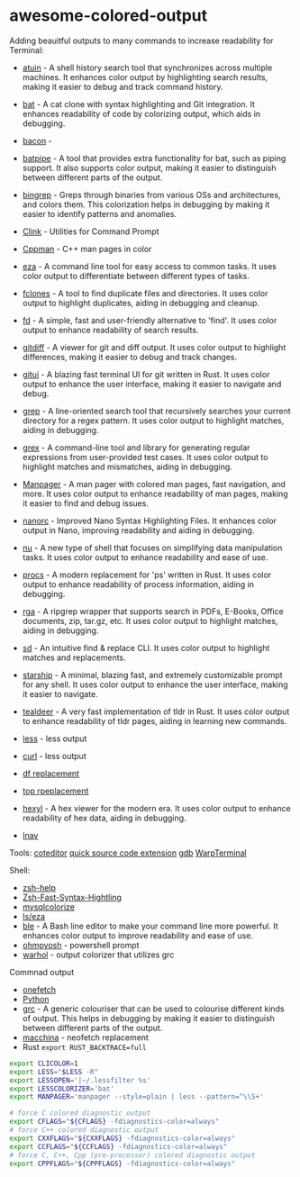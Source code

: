 # awesome-colored-output
Adding beauitful outputs to many commands to increase readability
for Terminal:

* [atuin](https://github.com/atuinsh/atuin) -  A shell history search tool that synchronizes across multiple machines. It enhances color output by highlighting search results, making it easier to debug and track command history.
* [bat](https://github.com/sharkdp/bat/) -  A cat clone with syntax highlighting and Git integration. It enhances readability of code by colorizing output, which aids in debugging.
* [bacon](https://github.com/Canop/bacon) - 
* [batpipe](https://github.com/eth-p/bat-extras/blob/master/doc/batpipe.md) -  A tool that provides extra functionality for bat, such as piping support. It also supports color output, making it easier to distinguish between different parts of the output.
* [bingrep](https://github.com/m4b/bingrep) -  Greps through binaries from various OSs and architectures, and colors them. This colorization helps in debugging by making it easier to identify patterns and anomalies.
* [Clink](https://github.com/chrisant996/clink) - Utilities for Command Prompt
* [Cppman](https://github.com/aitjcize/cppman) - C++ man pages in color
* [eza](https://github.com/eza-community/eza) -  A command line tool for easy access to common tasks. It uses color output to differentiate between different types of tasks.
* [fclones](https://github.com/pkolaczk/fclones) -  A tool to find duplicate files and directories. It uses color output to highlight duplicates, aiding in debugging and cleanup.
* [fd](https://github.com/sharkdp/fd) -  A simple, fast and user-friendly alternative to 'find'. It uses color output to enhance readability of search results.
* [gitdiff](https://github.com/dandavison/delta) -  A viewer for git and diff output. It uses color output to highlight differences, making it easier to debug and track changes.
* [gitui](https://github.com/extrawurst/gitui) -  A blazing fast terminal UI for git written in Rust. It uses color output to enhance the user interface, making it easier to navigate and debug.
* [grep](https://github.com/BurntSushi/ripgrep) -  A line-oriented search tool that recursively searches your current directory for a regex pattern. It uses color output to highlight matches, aiding in debugging.
* [grex](https://github.com/pemistahl/grex) -  A command-line tool and library for generating regular expressions from user-provided test cases. It uses color output to highlight matches and mismatches, aiding in debugging.
* [Manpager](https://github.com/Freed-Wu/manpager) -  A man pager with colored man pages, fast navigation, and more. It uses color output to enhance readability of man pages, making it easier to find and debug issues.
* [nanorc](https://github.com/scopatz/nanorc) -  Improved Nano Syntax Highlighting Files. It enhances color output in Nano, improving readability and aiding in debugging.
* [nu](https://www.nushell.sh/) -  A new type of shell that focuses on simplifying data manipulation tasks. It uses color output to enhance readability and ease of use.
* [procs](https://github.com/dalance/procs) -  A modern replacement for 'ps' written in Rust. It uses color output to enhance readability of process information, aiding in debugging.
* [rga](https://github.com/phiresky/ripgrep-all) -  A ripgrep wrapper that supports search in PDFs, E-Books, Office documents, zip, tar.gz, etc. It uses color output to highlight matches, aiding in debugging.
* [sd](https://github.com/chmln/sd) -  An intuitive find & replace CLI. It uses color output to highlight matches and replacements.
* [starship](https://starship.rs/) -  A minimal, blazing fast, and extremely customizable prompt for any shell. It uses color output to enhance the user interface, making it easier to navigate.
* [tealdeer](https://github.com/dbrgn/tealdeer) -  A very fast implementation of tldr in Rust. It uses color output to enhance readability of tldr pages, aiding in learning new commands.
* [less](https://github.com/wofr06/lesspipe) - less output 
* [curl](https://github.com/rs/curlie) - less output 

* [df replacement](https://github.com/muesli/duf)
* [top rpeplacement](https://github.com/ClementTsang/bottom)
* [hexyl](https://github.com/sharkdp/hexyl) -  A hex viewer for the modern era. It uses color output to enhance readability of hex data, aiding in debugging.
* [lnav](https://lnav.org/)



Tools: 
[coteditor](https://coteditor.com/)
[quick source code extension](https://github.com/sbarex/SourceCodeSyntaxHighlight)
[gdb](https://www.gdbgui.com/)
[WarpTerminal](https://www.warp.dev/)

Shell: 
* [zsh-help](https://github.com/Freed-Wu/zsh-help)
* [Zsh-Fast-Syntax-Hightling](https://github.com/zdharma/fast-syntax-highlighting)
* [mysqlcolorize](https://github.com/zpm-zsh/mysql-colorize/tree/master)
* [ls/eza](https://github.com/zpm-zsh/ls)
* [ble](https://github.com/akinomyoga/ble.sh) -  A Bash line editor to make your command line more powerful. It enhances color output to improve readability and ease of use.
* [ohmpyosh](https://ohmyposh.dev/) - powershell prompt
* [warhol](https://github.com/unixorn/warhol.plugin.zsh) - output colorizer that utilizes grc

Commnad output
* [onefetch](https://github.com/o2sh/onefetch)
* [Python](https://github.com/Qix-/better-exceptions)
* [grc](https://github.com/garabik/grc) -  A generic colouriser that can be used to colourise different kinds of output. This helps in debugging by making it easier to distinguish between different parts of the output.
* [macchina](https://github.com/Macchina-CLI/macchina) - neofetch replacement
* Rust `export RUST_BACKTRACE=full`

```sh
export CLICOLOR=1
export LESS="$LESS -R"
export LESSOPEN='|~/.lessfilter %s'
export LESSCOLORIZER='bat'
export MANPAGER='manpager --style=plain | less --pattern=^\\S+'

# force C colored diagnostic output
export CFLAGS="${CFLAGS} -fdiagnostics-color=always"
# force C++ colored diagnostic output
export CXXFLAGS="${CXXFLAGS} -fdiagnostics-color=always"
export CCFLAGS="${CCFLAGS} -fdiagnostics-color=always"
# force C, C++, Cpp (pre-processor) colored diagnostic output
export CPPFLAGS="${CPPFLAGS} -fdiagnostics-color=always"

```



